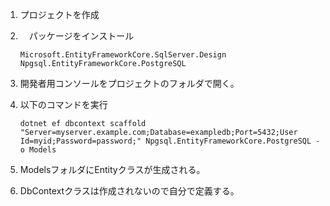 1. プロジェクトを作成

2. 　パッケージをインストール
    
    ````
    Microsoft.EntityFrameworkCore.SqlServer.Design
    Npgsql.EntityFrameworkCore.PostgreSQL
    ````
    
3. 開発者用コンソールをプロジェクトのフォルダで開く。

4. 以下のコマンドを実行

    ```
    dotnet ef dbcontext scaffold "Server=myserver.example.com;Database=exampledb;Port=5432;User Id=myid;Password=password;" Npgsql.EntityFrameworkCore.PostgreSQL -o Models
    ```

5. ModelsフォルダにEntityクラスが生成される。

6. DbContextクラスは作成されないので自分で定義する。



